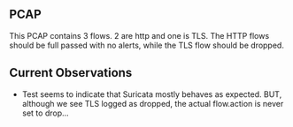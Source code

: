 ## PCAP

This PCAP contains 3 flows. 2 are http and one is TLS. The HTTP flows should
be full passed with no alerts, while the TLS flow should be dropped.

## Current Observations

- Test seems to indicate that Suricata mostly behaves as expected. BUT, although
  we see TLS logged as dropped, the actual flow.action is never set to drop...
